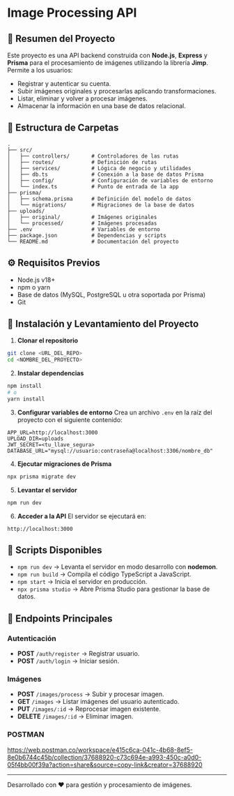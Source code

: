 # Image Processing API

## 📌 Resumen del Proyecto

Este proyecto es una API backend construida con **Node.js**, **Express** y **Prisma** para el procesamiento de imágenes utilizando la librería **Jimp**.  
Permite a los usuarios:

- Registrar y autenticar su cuenta.
- Subir imágenes originales y procesarlas aplicando transformaciones.
- Listar, eliminar y volver a procesar imágenes.
- Almacenar la información en una base de datos relacional.

## 📂 Estructura de Carpetas

```
.
├── src/
│   ├── controllers/       # Controladores de las rutas
│   ├── routes/            # Definición de rutas
│   ├── services/          # Lógica de negocio y utilidades
│   ├── db.ts              # Conexión a la base de datos Prisma
│   ├── config/            # Configuración de variables de entorno
│   └── index.ts           # Punto de entrada de la app
├── prisma/
│   ├── schema.prisma      # Definición del modelo de datos
│   └── migrations/        # Migraciones de la base de datos
├── uploads/
│   ├── original/          # Imágenes originales
│   └── processed/         # Imágenes procesadas
├── .env                   # Variables de entorno
├── package.json           # Dependencias y scripts
└── README.md              # Documentación del proyecto
```

## ⚙️ Requisitos Previos

- Node.js v18+
- npm o yarn
- Base de datos (MySQL, PostgreSQL u otra soportada por Prisma)
- Git

## 🚀 Instalación y Levantamiento del Proyecto

1. **Clonar el repositorio**

```bash
git clone <URL_DEL_REPO>
cd <NOMBRE_DEL_PROYECTO>
```

2. **Instalar dependencias**

```bash
npm install
# o
yarn install
```

3. **Configurar variables de entorno**
   Crea un archivo `.env` en la raíz del proyecto con el siguiente contenido:

```env
APP_URL=http://localhost:3000
UPLOAD_DIR=uploads
JWT_SECRET=<tu_llave_segura>
DATABASE_URL="mysql://usuario:contraseña@localhost:3306/nombre_db"
```

4. **Ejecutar migraciones de Prisma**

```bash
npx prisma migrate dev
```

5. **Levantar el servidor**

```bash
npm run dev
```

6. **Acceder a la API**
   El servidor se ejecutará en:

```
http://localhost:3000
```

## 📜 Scripts Disponibles

- `npm run dev` → Levanta el servidor en modo desarrollo con **nodemon**.
- `npm run build` → Compila el código TypeScript a JavaScript.
- `npm start` → Inicia el servidor en producción.
- `npx prisma studio` → Abre Prisma Studio para gestionar la base de datos.

## 📌 Endpoints Principales

### Autenticación

- **POST** `/auth/register` → Registrar usuario.
- **POST** `/auth/login` → Iniciar sesión.

### Imágenes

- **POST** `/images/process` → Subir y procesar imagen.
- **GET** `/images` → Listar imágenes del usuario autenticado.
- **PUT** `/images/:id` → Reprocesar imagen existente.
- **DELETE** `/images/:id` → Eliminar imagen.

### POSTMAN

https://web.postman.co/workspace/e415c6ca-041c-4b68-8ef5-8e0b6744c45b/collection/37688920-c73c694e-a993-450c-a0d0-05f4bb00f39a?action=share&source=copy-link&creator=37688920

---

Desarrollado con ❤️ para gestión y procesamiento de imágenes.
